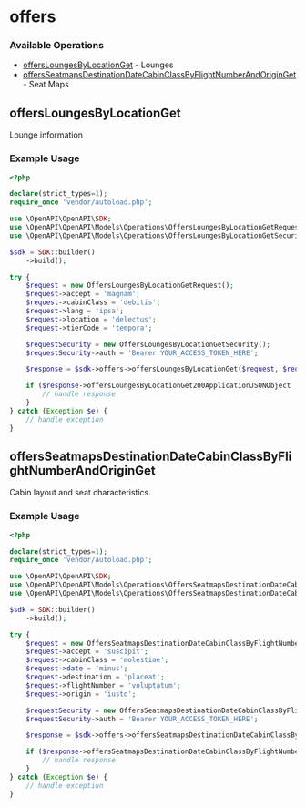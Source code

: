 # offers

### Available Operations

* [offersLoungesByLocationGet](#offersloungesbylocationget) - Lounges
* [offersSeatmapsDestinationDateCabinClassByFlightNumberAndOriginGet](#offersseatmapsdestinationdatecabinclassbyflightnumberandoriginget) - Seat Maps

## offersLoungesByLocationGet

Lounge information

### Example Usage

```php
<?php

declare(strict_types=1);
require_once 'vendor/autoload.php';

use \OpenAPI\OpenAPI\SDK;
use \OpenAPI\OpenAPI\Models\Operations\OffersLoungesByLocationGetRequest;
use \OpenAPI\OpenAPI\Models\Operations\OffersLoungesByLocationGetSecurity;

$sdk = SDK::builder()
    ->build();

try {
    $request = new OffersLoungesByLocationGetRequest();
    $request->accept = 'magnam';
    $request->cabinClass = 'debitis';
    $request->lang = 'ipsa';
    $request->location = 'delectus';
    $request->tierCode = 'tempora';

    $requestSecurity = new OffersLoungesByLocationGetSecurity();
    $requestSecurity->auth = 'Bearer YOUR_ACCESS_TOKEN_HERE';

    $response = $sdk->offers->offersLoungesByLocationGet($request, $requestSecurity);

    if ($response->offersLoungesByLocationGet200ApplicationJSONObject !== null) {
        // handle response
    }
} catch (Exception $e) {
    // handle exception
}
```

## offersSeatmapsDestinationDateCabinClassByFlightNumberAndOriginGet

Cabin layout and seat characteristics.

### Example Usage

```php
<?php

declare(strict_types=1);
require_once 'vendor/autoload.php';

use \OpenAPI\OpenAPI\SDK;
use \OpenAPI\OpenAPI\Models\Operations\OffersSeatmapsDestinationDateCabinClassByFlightNumberAndOriginGetRequest;
use \OpenAPI\OpenAPI\Models\Operations\OffersSeatmapsDestinationDateCabinClassByFlightNumberAndOriginGetSecurity;

$sdk = SDK::builder()
    ->build();

try {
    $request = new OffersSeatmapsDestinationDateCabinClassByFlightNumberAndOriginGetRequest();
    $request->accept = 'suscipit';
    $request->cabinClass = 'molestiae';
    $request->date = 'minus';
    $request->destination = 'placeat';
    $request->flightNumber = 'voluptatum';
    $request->origin = 'iusto';

    $requestSecurity = new OffersSeatmapsDestinationDateCabinClassByFlightNumberAndOriginGetSecurity();
    $requestSecurity->auth = 'Bearer YOUR_ACCESS_TOKEN_HERE';

    $response = $sdk->offers->offersSeatmapsDestinationDateCabinClassByFlightNumberAndOriginGet($request, $requestSecurity);

    if ($response->offersSeatmapsDestinationDateCabinClassByFlightNumberAndOriginGet200ApplicationJSONObject !== null) {
        // handle response
    }
} catch (Exception $e) {
    // handle exception
}
```
